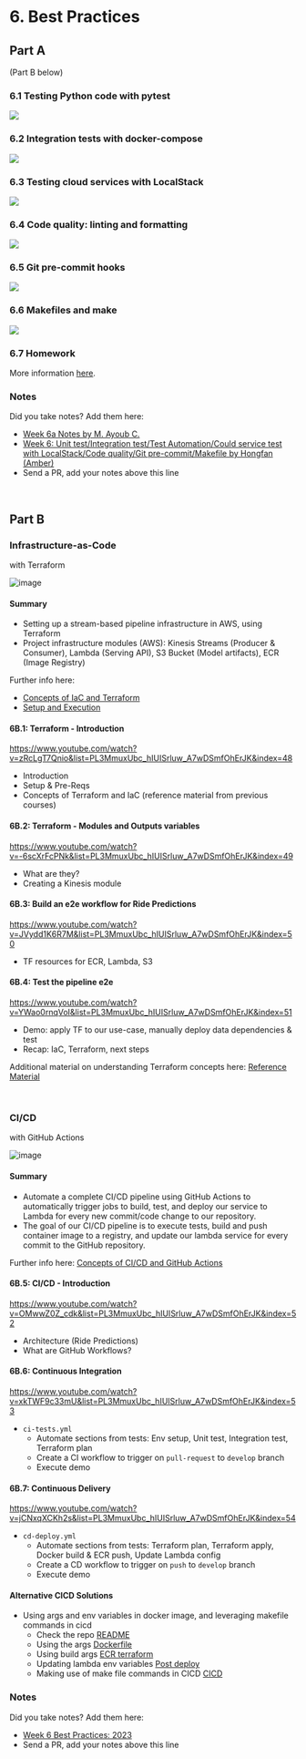 # 6. Best Practices

## Part A

(Part B below)

### 6.1 Testing Python code with pytest

<a href="https://www.youtube.com/watch?v=CJp1eFQP5nk&list=PL3MmuxUbc_hIUISrluw_A7wDSmfOhErJK">
  <img src="images/thumbnail-6-1.jpg">
</a>


### 6.2 Integration tests with docker-compose

<a href="https://www.youtube.com/watch?v=lBX0Gl7Z1ck&list=PL3MmuxUbc_hIUISrluw_A7wDSmfOhErJK">
  <img src="images/thumbnail-6-2.jpg">
</a>


### 6.3 Testing cloud services with LocalStack

<a href="https://www.youtube.com/watch?v=9yMO86SYvuI&list=PL3MmuxUbc_hIUISrluw_A7wDSmfOhErJK">
  <img src="images/thumbnail-6-3.jpg">
</a>


### 6.4 Code quality: linting and formatting

<a href="https://www.youtube.com/watch?v=uImvWE-iSDQ&list=PL3MmuxUbc_hIUISrluw_A7wDSmfOhErJK">
  <img src="images/thumbnail-6-4.jpg">
</a>


### 6.5 Git pre-commit hooks

<a href="https://www.youtube.com/watch?v=lmMZ7Axk2T8&list=PL3MmuxUbc_hIUISrluw_A7wDSmfOhErJK">
  <img src="images/thumbnail-6-5.jpg">
</a>


### 6.6 Makefiles and make

<a href="https://www.youtube.com/watch?v=F6DZdvbRZQQ&list=PL3MmuxUbc_hIUISrluw_A7wDSmfOhErJK">
  <img src="images/thumbnail-6-6.jpg">
</a>


### 6.7 Homework

More information [here](../cohorts/2023/06-best-practices/homework.md).


### Notes

Did you take notes? Add them here:

* [Week 6a Notes by M. Ayoub C.](https://gist.github.com/Qfl3x/267d4cff36b58de67b4e33ca3fc9983f)
* [Week 6: Unit test/Integration test/Test Automation/Could service test with LocalStack/Code quality/Git pre-commit/Makefile by Hongfan (Amber)](https://github.com/Muhongfan/MLops/blob/main/06-best-practice/README.md)
* Send a PR, add your notes above this line

<br>

## Part B

### Infrastructure-as-Code
with Terraform 

![image](AWS-stream-pipeline.png)

#### Summary
* Setting up a stream-based pipeline infrastructure in AWS, using Terraform
* Project infrastructure modules (AWS): Kinesis Streams (Producer & Consumer), Lambda (Serving API), S3 Bucket (Model artifacts), ECR (Image Registry)

Further info here:
* [Concepts of IaC and Terraform](docs.md#concepts-of-iac-and-terraform)
* [Setup and Execution](https://github.com/DataTalksClub/mlops-zoomcamp/tree/main/06-best-practices/code#iac)

#### 6B.1: Terraform - Introduction

https://www.youtube.com/watch?v=zRcLgT7Qnio&list=PL3MmuxUbc_hIUISrluw_A7wDSmfOhErJK&index=48

* Introduction
* Setup & Pre-Reqs
* Concepts of Terraform and IaC (reference material from previous courses)

#### 6B.2: Terraform - Modules and Outputs variables

https://www.youtube.com/watch?v=-6scXrFcPNk&list=PL3MmuxUbc_hIUISrluw_A7wDSmfOhErJK&index=49

* What are they?
* Creating a Kinesis module

#### 6B.3: Build an e2e workflow for Ride Predictions

https://www.youtube.com/watch?v=JVydd1K6R7M&list=PL3MmuxUbc_hIUISrluw_A7wDSmfOhErJK&index=50

* TF resources for ECR, Lambda, S3

#### 6B.4: Test the pipeline e2e

https://www.youtube.com/watch?v=YWao0rnqVoI&list=PL3MmuxUbc_hIUISrluw_A7wDSmfOhErJK&index=51

* Demo: apply TF to our use-case, manually deploy data dependencies & test
* Recap: IaC, Terraform, next steps

Additional material on understanding Terraform concepts here: [Reference Material](docs.md#concepts-of-iac-and-terraform)

<br>

### CI/CD
with GitHub Actions

![image](ci_cd_zoomcamp.png)

#### Summary

* Automate a complete CI/CD pipeline using GitHub Actions to automatically trigger jobs 
to build, test, and deploy our service to Lambda for every new commit/code change to our repository.
* The goal of our CI/CD pipeline is to execute tests, build and push container image to a registry,
and update our lambda service for every commit to the GitHub repository.

Further info here: [Concepts of CI/CD and GitHub Actions](docs.md#concepts-of-ci-cd-and-github-actions)


#### 6B.5: CI/CD - Introduction

https://www.youtube.com/watch?v=OMwwZ0Z_cdk&list=PL3MmuxUbc_hIUISrluw_A7wDSmfOhErJK&index=52

* Architecture (Ride Predictions)
* What are GitHub Workflows?

#### 6B.6: Continuous Integration

https://www.youtube.com/watch?v=xkTWF9c33mU&list=PL3MmuxUbc_hIUISrluw_A7wDSmfOhErJK&index=53

* `ci-tests.yml`
    * Automate sections from tests: Env setup, Unit test, Integration test, Terraform plan
    * Create a CI workflow to trigger on `pull-request` to `develop` branch
    * Execute demo

#### 6B.7: Continuous Delivery

https://www.youtube.com/watch?v=jCNxqXCKh2s&list=PL3MmuxUbc_hIUISrluw_A7wDSmfOhErJK&index=54

* `cd-deploy.yml`
    * Automate sections from tests: Terraform plan, Terraform apply, Docker build & ECR push, Update Lambda config
    * Create a CD workflow to trigger on `push` to `develop` branch
    * Execute demo

#### Alternative CICD Solutions

* Using args and env variables in docker image, and leveraging makefile commands in cicd
    * Check the repo [README](https://github.com/Nakulbajaj101/mlops-zoomcamp/blob/main/06-best-practices/code-practice/README.md)
    * Using the args [Dockerfile](https://github.com/Nakulbajaj101/mlops-zoomcamp/blob/main/06-best-practices/code-practice/Dockerfile)
    * Using build args [ECR terraform](https://github.com/Nakulbajaj101/mlops-zoomcamp/blob/main/06-best-practices/code-practice/deploy/modules/ecr/main.tf)
    * Updating lambda env variables [Post deploy](https://github.com/Nakulbajaj101/mlops-zoomcamp/blob/main/06-best-practices/code-practice/deploy/run_apply_local.sh)
    * Making use of make file commands in CICD [CICD](https://github.com/Nakulbajaj101/mlops-zoomcamp/tree/main/.github/workflows)

### Notes

Did you take notes? Add them here:
* [Week 6 Best Practices: 2023](https://github.com/dimzachar/mlops-zoomcamp/tree/master/notes/Week_6)
* Send a PR, add your notes above this line
